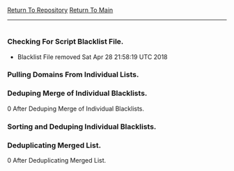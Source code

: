 [Return To Repository](https://github.com/deathbybandaid/piholeparser/)
[Return To Main](https://github.com/deathbybandaid/piholeparser/blob/dev-nomerge/RecentRunLogs/Mainlog.md)
____________________________________
# 
### Checking For Script Blacklist File.
* Blacklist File removed Sat Apr 28 21:58:19 UTC 2018
### Pulling Domains From Individual Lists.
### Deduping Merge of Individual Blacklists.
0 After Deduping Merge of Individual Blacklists.
### Sorting and Deduping Individual Blacklists.
### Deduplicating Merged List.
0 After Deduplicating Merged List.
